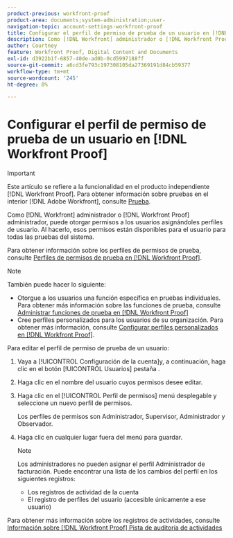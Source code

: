 ```yaml
---
product-previous: workfront-proof
product-area: documents;system-administration;user-
navigation-topic: account-settings-workfront-proof
title: Configurar el perfil de permiso de prueba de un usuario en [!DNL Workfront Proof]
description: Como [!DNL Workfront] administrador o [!DNL Workfront Proof] administrador, puede otorgar permisos a los usuarios asignándoles perfiles de usuario. Al hacerlo, esos permisos están disponibles para el usuario para todas las pruebas del sistema.
author: Courtney
feature: Workfront Proof, Digital Content and Documents
exl-id: d3922b1f-6857-40de-ad0b-0cd5997188ff
source-git-commit: a6cd3fe793c197308105da27369191d84cb59377
workflow-type: tm+mt
source-wordcount: '245'
ht-degree: 0%

---
```


# Configurar el perfil de permiso de prueba de un usuario en [!DNL Workfront Proof]

>[!IMPORTANT]
>
>Este artículo se refiere a la funcionalidad en el producto independiente [!DNL Workfront Proof]. Para obtener información sobre pruebas en el interior [!DNL Adobe Workfront], consulte [Prueba](../../../review-and-approve-work/proofing/proofing.md).

Como [!DNL Workfront] administrador o [!DNL Workfront Proof] administrador, puede otorgar permisos a los usuarios asignándoles perfiles de usuario. Al hacerlo, esos permisos están disponibles para el usuario para todas las pruebas del sistema.

Para obtener información sobre los perfiles de permisos de prueba, consulte [Perfiles de permisos de prueba en [!DNL Workfront Proof]](../../../workfront-proof/wp-acct-admin/account-settings/proof-perm-profiles-in-wp.md).

>[!NOTE]
>
>También puede hacer lo siguiente:
>
>* Otorgue a los usuarios una función específica en pruebas individuales. Para obtener más información sobre las funciones de prueba, consulte [Administrar funciones de prueba en [!DNL Workfront Proof]](../../../workfront-proof/wp-work-proofsfiles/share-proofs-and-files/manage-proof-roles.md)
>* Cree perfiles personalizados para los usuarios de su organización. Para obtener más información, consulte [Configurar perfiles personalizados en [!DNL Workfront Proof]](../../../workfront-proof/wp-acct-admin/account-settings/configure-custom-profiles.md).



Para editar el perfil de permiso de prueba de un usuario:

1. Vaya a [!UICONTROL Configuración de la cuenta]y, a continuación, haga clic en el botón [!UICONTROL Usuarios] pestaña .
1. Haga clic en el nombre del usuario cuyos permisos desee editar.
1. Haga clic en el [!UICONTROL Perfil de permisos] menú desplegable y seleccione un nuevo perfil de permisos.

   Los perfiles de permisos son Administrador, Supervisor, Administrador y Observador.

1. Haga clic en cualquier lugar fuera del menú para guardar.

   >[!NOTE]
   >
   >Los administradores no pueden asignar el perfil Administrador de facturación. Puede encontrar una lista de los cambios del perfil en los siguientes registros:
   >   
   >   * Los registros de actividad de la cuenta
   >   * El registro de perfiles del usuario (accesible únicamente a ese usuario)



Para obtener más información sobre los registros de actividades, consulte [Información sobre [!DNL Workfront Proof] Pista de auditoría de actividades](../../../workfront-proof/wp-work-proofsfiles/basic-features/activity-audit-trail.md)
